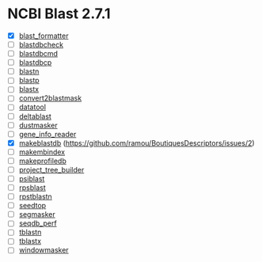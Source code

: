 # NCBI Blast 2.7.1
 - [x] [blast_formatter](https://github.com/ramou/BoutiquesDescriptors/blob/develop/ncbi-blast/2.7.1/blast_formatter.json)
 - [ ] [blastdbcheck](https://github.com/ramou/BoutiquesDescriptors/blob/develop/ncbi-blast/2.7.1/blastdbcheck.json)
 - [ ] [blastdbcmd](https://github.com/ramou/BoutiquesDescriptors/blob/develop/ncbi-blast/2.7.1/blastdbcmd.json)
 - [ ] [blastdbcp](https://github.com/ramou/BoutiquesDescriptors/blob/develop/ncbi-blast/2.7.1/blastdbcp.json)
 - [ ] [blastn](https://github.com/ramou/BoutiquesDescriptors/blob/develop/ncbi-blast/2.7.1/blastn.json)
 - [ ] [blastp](https://github.com/ramou/BoutiquesDescriptors/blob/develop/ncbi-blast/2.7.1/blastp.json)
 - [ ] [blastx](https://github.com/ramou/BoutiquesDescriptors/blob/develop/ncbi-blast/2.7.1/blastx.json)
 - [ ] [convert2blastmask](https://github.com/ramou/BoutiquesDescriptors/blob/develop/ncbi-blast/2.7.1/convert2blastmask.json)
 - [ ] [datatool](https://github.com/ramou/BoutiquesDescriptors/blob/develop/ncbi-blast/2.7.1/datatool.json)
 - [ ] [deltablast](https://github.com/ramou/BoutiquesDescriptors/blob/develop/ncbi-blast/2.7.1/deltablast.json)
 - [ ] [dustmasker](https://github.com/ramou/BoutiquesDescriptors/blob/develop/ncbi-blast/2.7.1/dustmasker.json)
 - [ ] [gene_info_reader](https://github.com/ramou/BoutiquesDescriptors/blob/develop/ncbi-blast/2.7.1/gene_info_reader.json)
 - [x] [makeblastdb](https://github.com/ramou/BoutiquesDescriptors/blob/develop/ncbi-blast/2.7.1/makeblastdb.json) (https://github.com/ramou/BoutiquesDescriptors/issues/2)
 - [ ] [makembindex](https://github.com/ramou/BoutiquesDescriptors/blob/develop/ncbi-blast/2.7.1/makembindex.json)
 - [ ] [makeprofiledb](https://github.com/ramou/BoutiquesDescriptors/blob/develop/ncbi-blast/2.7.1/makeprofiledb.json)
 - [ ] [project_tree_builder](https://github.com/ramou/BoutiquesDescriptors/blob/develop/ncbi-blast/2.7.1/project_tree_builder.json)
 - [ ] [psiblast](https://github.com/ramou/BoutiquesDescriptors/blob/develop/ncbi-blast/2.7.1/psiblast.json)
 - [ ] [rpsblast](https://github.com/ramou/BoutiquesDescriptors/blob/develop/ncbi-blast/2.7.1/rpsblast.json)
 - [ ] [rpstblastn](https://github.com/ramou/BoutiquesDescriptors/blob/develop/ncbi-blast/2.7.1/rpstblastn.json)
 - [ ] [seedtop](https://github.com/ramou/BoutiquesDescriptors/blob/develop/ncbi-blast/2.7.1/seedtop.json)
 - [ ] [segmasker](https://github.com/ramou/BoutiquesDescriptors/blob/develop/ncbi-blast/2.7.1/segmasker.json)
 - [ ] [seqdb_perf](https://github.com/ramou/BoutiquesDescriptors/blob/develop/ncbi-blast/2.7.1/seqdb_perf.json)
 - [ ] [tblastn](https://github.com/ramou/BoutiquesDescriptors/blob/develop/ncbi-blast/2.7.1/tblastn.json)
 - [ ] [tblastx](https://github.com/ramou/BoutiquesDescriptors/blob/develop/ncbi-blast/2.7.1/tblastx.json)
 - [ ] [windowmasker](https://github.com/ramou/BoutiquesDescriptors/blob/develop/ncbi-blast/2.7.1/windowmasker.json)
